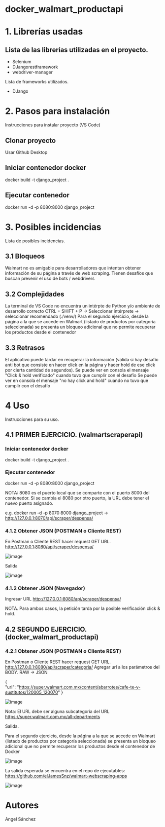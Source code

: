 # docker_walmart_productapi
 
# 1. Librerías usadas

## Lista de las librerías utilizadas en el proyecto.
- Selenium
- DJangorestframework
- webdriver-manager

Lista de frameworks utilizados.
- DJango

# 2. Pasos para instalación
Instrucciones para instalar proyecto (VS Code)

## Clonar proyecto
Usar Github Desktop

## Iniciar contenedor docker
docker build -t django_project .

## Ejecutar contenedor
docker run -d -p 8080:8000 django_project

# 3. Posibles incidencias
Lista de posibles incidencias.

## 3.1 Bloqueos
Walmart no es amigable para desarrolladores que intentan obtener información de su página a través de web scraping. Tienen desafíos que buscan prevenir el uso de bots / webdrivers

## 3.2 Complejidades
La terminal de VS Code no encuentra un intérpte de Python y/o ambiente de desarrollo correcto
CTRL + SHIFT + P -> Seleccionar intérprete -> seleccionar recomendado (./venv/)
Para el segundo ejercicio, desde la página a la que se accede en Walmart (listado de productos por categoría seleccionada) se presenta un bloqueo adicional que no permite recuperar los productos desde el contenedor

## 3.3 Retrasos
El aplicativo puede tardar en recuperar la información (valida si hay desafío anti bot que consiste en hacer click en la página y hacer hold de ese click por cierta cantidad de segundos).
Se puede ver en consola el mensaje "Click & hold verificado" cuando tuvo que cumplir con el desafío
Se puede ver en consola el mensaje "no hay click and hold" cuando no tuvo que cumplir con el desafío


# 4 Uso
Instrucciones para su uso.

## 4.1 PRIMER EJERCICIO. (walmartscraperapi)
### Iniciar contenedor docker
docker build -t django_project .
### Ejecutar contenedor
docker run -d -p 8080:8000 django_project

NOTA: 8080 es el puerto local que se comparte con el puerto 8000 del contenedor. Si se cambia el 8080 por otro puerto, la URL debe tener el nuevo puerto asignado.

e.g. docker run -d -p 8070:8000 django_project -> http://127.0.0.1:8070/api/scraper/despensa/

### 4.1.2 Obtener JSON (POSTMAN o Cliente REST)

En Postman o Cliente REST hacer request GET
URL. http://127.0.0.1:8080/api/scraper/despensa/

![image](https://user-images.githubusercontent.com/72090281/226526745-9154f523-5206-45d8-9d69-0f3242a44f37.png)

Salida

![image](https://user-images.githubusercontent.com/72090281/226526789-20ffd742-dd03-4145-9b8a-530da950cc87.png)

### 4.1.2 Obtener JSON (Navegador)
Ingresar URL http://127.0.0.1:8080/api/scraper/despensa/

NOTA. Para ambos casos, la petición tarda por la posible verificación click & hold.

## 4.2 SEGUNDO EJERCICIO. (docker_walmart_productapi)

### 4.2.1 Obtener JSON (POSTMAN o Cliente REST)

En Postman o Cliente REST hacer request GET
URL. http://127.0.0.1:8080/api/scraper/categoria/
Agregar url a los parámetros del BODY. RAW -> JSON 

{    
    "url": "https://super.walmart.com.mx/content/abarrotes/cafe-te-y-sustitutos/120005_120070"
}

![image](https://user-images.githubusercontent.com/72090281/226527257-a55dc715-8b80-446a-9965-0308dddbf0e1.png)


Nota: El URL debe ser alguna subcategoría del URL https://super.walmart.com.mx/all-departments

Salida.

Para el segundo ejercicio, desde la página a la que se accede en Walmart (listado de productos por categoría seleccionada) se presenta un bloqueo adicional que no permite recuperar los productos desde el contenedor de Docker

![image](https://user-images.githubusercontent.com/72090281/226670580-f3541e05-9a51-43a9-b965-d40be9bc1da0.png)

La salida esperada se encuentra en el repo de ejecutables: https://github.com/elJamesSnz/walmart-webscraping-apps

![image](https://user-images.githubusercontent.com/72090281/226673475-95d69889-861f-4887-b3d3-c69376f3d0fa.png)

# Autores
Angel Sánchez
